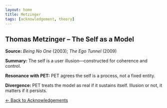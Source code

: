 ```yaml
---
layout: home
title: Metzinger
tags: [acknowledgement, theory]
---
```


## Thomas Metzinger – The Self as a Model

**Source:** *Being No One* (2003); *The Ego Tunnel* (2009)

**Summary:** The self is a user illusion—constructed for coherence and control.

**Resonance with PET:** PET agrees the self is a process, not a fixed entity.

**Divergence:** PET treats the model as real if it sustains itself. Illusion or not, it matters if it persists.

[← Back to Acknowledgements](/ideas/acknowledgements/)
